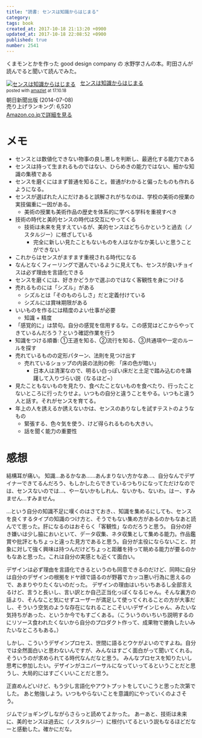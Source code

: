 ```yaml
---
title: "読書: センスは知識からはじまる"
category: 
tags: book
created_at: 2017-10-18 21:13:20 +0900
updated_at: 2017-10-18 22:08:52 +0900
published: true
number: 2541
---
```


くまモンとかを作った good design company の 水野学さんの本。町田さんが読んでると聞いて読んでみた。

<div class="amazlet-box" style="margin-bottom:0px;"><div class="amazlet-image" style="float:left;margin:0px 12px 1px 0px;"><a href="http://www.amazon.co.jp/exec/obidos/ASIN/B00LIQMVLQ/millionstreet-22/ref=nosim/" name="amazletlink" target="_blank"><img src="https://images-fe.ssl-images-amazon.com/images/I/31Gs261nTEL._SL160_.jpg" alt="センスは知識からはじまる" style="border: none;" /></a></div><div class="amazlet-info" style="line-height:120%; margin-bottom: 10px"><div class="amazlet-name" style="margin-bottom:10px;line-height:120%"><a href="http://www.amazon.co.jp/exec/obidos/ASIN/B00LIQMVLQ/millionstreet-22/ref=nosim/" name="amazletlink" target="_blank">センスは知識からはじまる</a><div class="amazlet-powered-date" style="font-size:80%;margin-top:5px;line-height:120%">posted with <a href="http://www.amazlet.com/" title="amazlet" target="_blank">amazlet</a> at 17.10.18</div></div><div class="amazlet-detail">朝日新聞出版 (2014-07-08)<br />売り上げランキング: 6,520<br /></div><div class="amazlet-sub-info" style="float: left;"><div class="amazlet-link" style="margin-top: 5px"><a href="http://www.amazon.co.jp/exec/obidos/ASIN/B00LIQMVLQ/millionstreet-22/ref=nosim/" name="amazletlink" target="_blank">Amazon.co.jpで詳細を見る</a></div></div></div><div class="amazlet-footer" style="clear: left"></div></div>

# メモ

- センスとは数値化できない物事の良し悪しを判断し、最適化する能力である
- センスは持って生まれるものではない、ひらめきの能力ではない、細かな知識の集積である
- センスを磨くにはまず普通を知ること。普通がわかると偏ったものも作れるようになる。
- センスが選ばれた人にだけあると誤解されがちなのは、学校の美術の授業の実技偏重に一因がある。
    - 美術の授業も美術作品の歴史を体系的に学べる学科を重視すべき
- 技術の時代と美的センスの時代は交互にやってくる
    - 技術は未来を見すえているが、美的センスはどちらかというと過去（ノスタルジー）に根ざしている
        - 完全に新しい見たこともないものを人はなかなか美しいと思うことができない
- これからはセンスがますます重視される時代になる
- なんとなくフィーリングで選んでいるように見えても、センスが良いチョイスは必ず理由を言語化できる
- センスを磨くには、好きかどうかで選ぶのではなく客観性を身につける
- 売れるものには「シズル」がある
    - シズルとは「そのものらしさ」だと定義付けている
    - シズルには賞味期限がある
- いいものを作るには精度のよい仕事が必要
    - 知識 + 精度
- 「感覚的に」は禁句。自分の感覚を信用するな。この感覚はどこからやってきているんだろう？という確認作業を行う
- 知識をつける順番: ①王道を知る、②流行を知る、③共通項や一定のルールを探す
- 売れているものの定形パターン、法則を見つけ出す
    - 売れているショップの内装の法則の例: 「床の色が暗い」
        - 日本人は清潔なので、明るい白っぽい床だと土足で踏み込むのを躊躇して入りづらい説（なるほど~）
- 見たこともないものを見たり、食べたことないものを食べたり、行ったことないところに行ったりせよ。いつもの自分と違うことをやる。いつもと違う人と話す。それがセンスを育てる。
- 年上の人を誘えるか誘えないかは、センスのありなしを試すテストのようなもの
    - 緊張する、色々気を使う、けど得られるものも大きい。
    - 話を聞く能力の重要性

# 感想

結構耳が痛い。
知識…あるかなあ……あんまりない方かなあ…、自分なんでデザイナーできてるんだろう、もしかしたらできているつもりになってただけなのでは、センスないのでは…、やーないかもしれん、ないかも、ないわ。はー、すみません…すみません。

…という自分の知識不足に嘆くのはさておき、、知識を集めるにしても、センスを良くするタイプの知識のつけ方と、そうでもない集め方があるのかもなあと読んでて思った。肝になるのはおそらく「客観性」なのだろうと思う。
自分の好き嫌いは少し脇においといて、データ収集、ネタ収集として集める能力。作品鑑賞や批評ともちょっと違った見方であると思う。自分が主役にならないこと、対象に対して強く興味は持つんだけどちょっと距離を持って眺める能力が要るのかもなあと思った。これは自分の実感とも近くて面白い。

デザインは必ず理由を言語化できるというのも同意できるのだけど、同時に自分は自分のデザインの根拠をドヤ顔で語るのが野暮でカッコ悪い行為に思えるので、あまりやりたくないのだった。
デザインの理由はいちいちあるし全部言えるけど、言うと長いし、言い訳とか自己正当化っぽくなるじゃん。そんな裏方の話より、そんなこと気にせずユーザーが満足して使ってくれることの方が大事だし、そういう空気のような存在になれることこそいいデザインじゃん、みたいな気持ちがあった、というか今でもすごくある。（こういうのいちいち説明するのにリソース食われたくないから自分のプロダクト作って、成果物で勝負したいみたいなところもある。）

しかし、こういうデザインプロセス、世間に語るとウケがよいのですよね。自分では全然面白いと思わないんですが、みんなはすごく面白がって聞いてくれる。そういうのが求められてる時代なんだなと思う。
みんなプロセスを知りたいし思考に参加したい。デザインがユニバーサルになっていってるということだと思うし、大局的にはすごくいいことだと思う。

正直めんどいけど、もう少し言語化やアウトプットをしていこうと思った次第でした。
あと勉強しよう。いつもやらないことを意識的にやっていくのよさそう。

ジムでジョギングしながらさらっと読めてよかった。
あーあと、技術は未来に、美的センスは過去に（ノスタルジー）に根付いてるという説もなるほどだなーと感動した。確かにだな。
